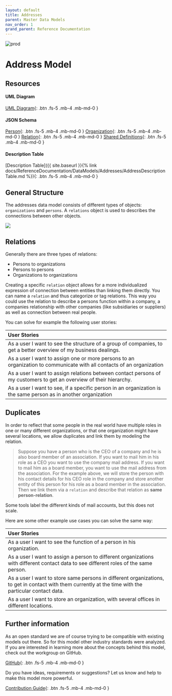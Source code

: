 ```yaml
---
layout: default
title: Addresses
parent: Master Data Models
nav_order: 1
grand_parent: Reference Documentation
---
```


![prod](https://img.shields.io/badge/Status-Production-brightgreen.svg)

# **Address Model**

## Resources

<!-- 2 sentences: what does it do and how -->

#### UML Diagram

[UML Diagram](https://github.com/openintegrationhub/openintegrationhub.github.io/blob/master/assets/DataModels/Addresses/MasterDataModelAddress.svg){: .btn .fs-5 .mb-4 .mb-md-0 }

#### JSON Schema

[Person](https://github.com/openintegrationhub/openintegrationhub.github.io/blob/master/assets/DataModels/Addresses/personV2.json){: .btn .fs-5 .mb-4 .mb-md-0 }
[Organization](https://github.com/openintegrationhub/openintegrationhub.github.io/blob/master/assets/DataModels/Addresses/organizationV2.json){: .btn .fs-5 .mb-4 .mb-md-0 }
[Relation](https://github.com/openintegrationhub/openintegrationhub.github.io/blob/master/assets/DataModels/Addresses/relationsV2.json){: .btn .fs-5 .mb-4 .mb-md-0 }
[Shared Definitions](https://github.com/openintegrationhub/openintegrationhub.github.io/blob/master/assets/DataModels/Addresses/sharedDefinitionsV2.json){: .btn .fs-5 .mb-4 .mb-md-0 }

#### Description Table

[Description Table]({{ site.baseurl }}{% link  docs/ReferenceDocumentation/DataModels/Addresses/AddressDescriptionTable.md %}){: .btn .fs-5 .mb-4 .mb-md-0 }

## General Structure

The addresses data model consists of different types of objects: `organizations` and `persons`. A `relations` object is used to describes the connections between other objects.

![](https://raw.githubusercontent.com/openintegrationhub/openintegrationhub.github.io/master/assets/DataModels/Addresses/MasterDataModelAddress.png)

## Relations

Generally there are three types of relations:

- Persons to organizations
- Persons to persons
- Organizations to organizations

Creating a specific `relation` object allows for a more individualized expression of connection between entities than linking them directly. You can name a `relation` and thus categorize or tag relations. This way you could use the relation to describe a persons function within a company, a companies relationship with other companies (like subsidiaries or suppliers) as well as connection between real people.

You can solve for example the following user stories:

| User Stories                                                                                                          |
| :-------------------------------------------------------------------------------------------------------------------- |
| As a user I want to see the structure of a group of companies, to get a better overview of my business dealings.      |
| As a user I want to assign one or more persons to an organization to communicate with all contacts of an organization |
| As a user I want to assign relations between contact persons of my customers to get an overview of their hierarchy.   |
| As a user I want to see, if a specific person in an organization is the same person as in another organization        |

## Duplicates

In order to reflect that some people in the real world have multiple roles in one or many different organizations, or that one organization might have several locations, we allow duplicates and link them by modeling the relation.

> Suppose you have a person who is the CEO of a company and he is also board member of an association.
> If you want to mail him in his role as a CEO you want to use the company mail address.
> If you want to mail him as a board member, you want to use the mail address from the association.
> For the example above, we will store the person with his contact details for his CEO role in the company and store another entity of this person for his role as a board member in the association. Then we link them via a `relation` and describe that relation as **same person-relation**.

Some tools label the different kinds of mail accounts, but this does not scale.

Here are some other example use cases you can solve the same way:

| User Stories                                                                                                                                           |
| :----------------------------------------------------------------------------------------------------------------------------------------------------- |
| As a user I want to see the function of a person in his organization.                                                                                  |
| As a user I want to assign a person to different organizations with different contact data to see different roles of the same person.                  |
| As a user I want to store same persons in different organizations, to get in contact with them currently at the time with the particular contact data. |
| As a user I want to store an organization, with several offices in different locations.                                                                |

## Further information

As an open standard we are of course trying to be compatible with existing models out there. So for this model other industry standards were analyzed. If you are interested in learning more about the concepts behind this model, check out the workgroup on GitHub.

[GitHub](https://github.com/openintegrationhub/Data-and-Domain-Models){: .btn .fs-5 .mb-4 .mb-md-0 }

Do you have ideas, requirements or suggestions? Let us know and help to make this model more powerful.

[Contribution Guide](https://github.com/openintegrationhub/Data-and-Domain-Models/blob/master/CONTRIBUTING.md){: .btn .fs-5 .mb-4 .mb-md-0 }
